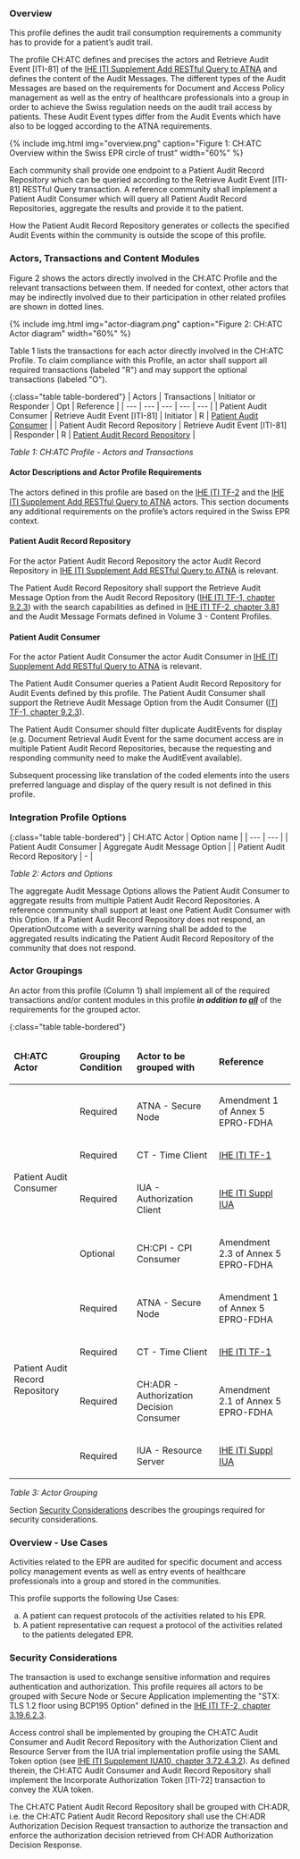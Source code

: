 ### Overview

This profile defines the audit trail consumption requirements a community has to provide for a patient’s audit trail.

The profile CH:ATC defines and precises the actors and Retrieve Audit Event [ITI-81] of the [IHE ITI Supplement Add RESTful Query to ATNA](https://www.ihe.net/uploadedFiles/Documents/ITI/IHE_ITI_Suppl_RESTful-ATNA.pdf) and defines the content of the Audit Messages. The different types of the Audit Messages are based on the requirements for Document and Access Policy management as well as the entry of healthcare professionals into a group in order to achieve the Swiss regulation needs on the audit trail access by patients. These Audit Event types differ from the Audit Events which have also to be logged according to the ATNA requirements.

{% include img.html img="overview.png" caption="Figure 1: CH:ATC Overview within the Swiss EPR circle of trust" width="60%" %}

Each community shall provide one endpoint to a Patient Audit Record Repository which can be queried according to the Retrieve Audit Event [ITI-81] RESTful Query transaction. A reference community shall implement a Patient Audit Consumer which will query all Patient Audit Record Repositories, aggregate the results and provide it to the patient.

How the Patient Audit Record Repository generates or collects the specified Audit Events within the community is outside the scope of this profile.


### Actors, Transactions and Content Modules
Figure 2 shows the actors directly involved in the CH:ATC Profile and the relevant transactions between them. If needed for context, other actors that may be indirectly involved due to their participation in other related profiles are shown in dotted lines.

{% include img.html img="actor-diagram.png" caption="Figure 2: CH:ATC Actor diagram" width="60%" %}

Table 1 lists the transactions for each actor directly involved in the CH:ATC Profile. To claim compliance with this Profile, an actor shall support all required transactions (labeled "R") and may support the optional transactions (labeled "O").

{:class="table table-bordered"}
| Actors | Transactions | Initiator or Responder | Opt | Reference |
| --- | --- | --- | --- | --- |
| Patient Audit Consumer | Retrieve Audit Event [ITI-81] | Initiator | R | [Patient Audit Consumer](#patient-audit-consumer) |
| Patient Audit Record Repository | Retrieve Audit Event [ITI-81] | Responder | R | [Patient Audit Record Repository](#patient-audit-record-repository) |

_Table 1: CH:ATC Profile - Actors and Transactions_

#### Actor Descriptions and Actor Profile Requirements

The actors defined in this profile are based on the [IHE ITI TF-2](https://profiles.ihe.net/ITI/TF/Volume2/index.html) and the [IHE ITI Supplement Add RESTful Query to ATNA](https://www.ihe.net/uploadedFiles/Documents/ITI/IHE_ITI_Suppl_RESTful-ATNA.pdf) actors. This section documents any additional requirements on the profile’s actors required in the Swiss EPR context.

#### Patient Audit Record Repository

For the actor Patient Audit Record Repository the actor Audit Record Repository in [IHE ITI Supplement Add RESTful Query to ATNA](https://www.ihe.net/uploadedFiles/Documents/ITI/IHE_ITI_Suppl_RESTful-ATNA.pdf) is relevant.

The Patient Audit Record Repository shall support the Retrieve Audit Message Option from the Audit Record Repository ([IHE ITI TF-1, chapter 9.2.3](TODO)) with the search capabilities as defined in [IHE ITI TF-2, chapter 3.81](TODO) and the Audit Message Formats defined in Volume 3 - Content Profiles.

#### Patient Audit Consumer

For the actor Patient Audit Consumer the actor Audit Consumer in [IHE ITI Supplement Add RESTful Query to ATNA](https://www.ihe.net/uploadedFiles/Documents/ITI/IHE_ITI_Suppl_RESTful-ATNA.pdf) is relevant.

The Patient Audit Consumer queries a Patient Audit Record Repository for Audit Events defined by this profile. The Patient Audit Consumer shall support the Retrieve Audit Message Option from the Audit Consumer ([ITI TF-1, chapter 9.2.3](TODO)).

The Patient Audit Consumer should filter duplicate AuditEvents for display (e.g. Document Retrieval Audit Event for the same document access are in multiple Patient Audit Record Repositories, because the requesting and responding community need to make the AuditEvent available).

Subsequent processing like translation of the coded elements into the users preferred language and display of the query result is not defined in this profile.


### Integration Profile Options

{:class="table table-bordered"}
| CH:ATC Actor | Option name |
| --- | --- |
| Patient Audit Consumer | Aggregate Audit Message Option |
| Patient Audit Record Repository | - |

_Table 2: Actors and Options_

The aggregate Audit Message Options allows the Patient Audit Consumer to aggregate results from multiple Patient Audit Record Repositories. A reference community shall support at least one Patient Audit Consumer with this Option. If a Patient Audit Record Repository does not respond, an OperationOutcome with a severity warning shall be added to the aggregated results indicating the Patient Audit Record Repository of the community that does not respond.


### Actor Groupings

An actor from this profile (Column 1) shall implement all of the required transactions and/or content modules in this profile <i><strong>in addition to <u>all</u></strong></i> of the requirements for the grouped actor.

{:class="table table-bordered"}
<table>
	<thead>
		<tr>
			<td>
				<p><strong>CH:ATC Actor</strong></p>
			</td>
			<td>
				<p><strong>Grouping Condition</strong></p>
			</td>
			<td>
				<p><strong>Actor to be grouped with</strong></p>
			</td>
			<td>
				<p><strong>Reference</strong></p>
			</td>
		</tr>
	</thead>
	<tbody>
		<tr>
			<td rowspan="4">
				<p>Patient Audit Consumer</p>
			</td>
			<td>
				<p>Required</p>
			</td>
			<td>
				<p>ATNA - Secure Node</p>
			</td>
			<td>
				<p>Amendment 1 of Annex 5 EPRO-FDHA</p>
			</td>
		</tr>
		<tr>
			<td>
				<p>Required</p>
			</td>
			<td>
				<p>CT - Time Client</p>
			</td>
			<td>
				<p><a href="https://profiles.ihe.net/ITI/TF/Volume1/index.html">IHE ITI TF-1</a></p>
			</td>
		</tr>
		<tr>
			<td>
				<p>Required</p>
			</td>
			<td>
				<p>IUA - Authorization Client</p>
			</td>
			<td>
				<p><a href="https://profiles.ihe.net/ITI/IUA/index.html">IHE ITI Suppl IUA</a></p>
			</td>
		</tr>
		<tr>
			<td>
				<p>Optional</p>
			</td>
			<td>
				<p>CH:CPI - CPI Consumer</p>
			</td>
			<td>
				<p>Amendment 2.3 of Annex 5 EPRO-FDHA</p>
			</td>
		</tr>
		<tr>
			<td rowspan="4">
				<p>Patient Audit Record Repository</p>
			</td>
			<td>
				<p>Required</p>
			</td>
			<td>
				<p>ATNA - Secure Node</p>
			</td>
			<td>
				<p>Amendment 1 of Annex 5 EPRO-FDHA</p>
			</td>
		</tr>
		<tr>
			<td>
				<p>Required</p>
			</td>
			<td>
				<p>CT - Time Client</p>
			</td>
			<td>
				<p><a href="https://profiles.ihe.net/ITI/TF/Volume1/index.html">IHE ITI TF-1</a></p>
			</td>
		</tr>
		<tr>
			<td>
				<p>Required</p>
			</td>
			<td>
				<p>CH:ADR - Authorization Decision Consumer</p>
			</td>
			<td>
				<p>Amendment 2.1 of Annex 5 EPRO-FDHA</p>
			</td>
		</tr>
		<tr>
			<td>
				<p>Required</p>
			</td>
			<td>
				<p>IUA - Resource Server</p>
			</td>
			<td>
				<p><a href="https://profiles.ihe.net/ITI/IUA/index.html">IHE ITI Suppl IUA</a></p>
			</td>
		</tr>
	</tbody>
</table>

_Table 3: Actor Grouping_

Section [Security Considerations](#security-considerations) describes the groupings required for security considerations.


### Overview - Use Cases

Activities related to the EPR are audited for specific document and access policy management events as well as entry events of healthcare professionals into a group and stored in the communities.

This profile supports the following Use Cases:   

<ol type="a">
  <li>A patient can request protocols of the activities related to his EPR.</li>
  <li>A patient representative can request a protocol of the activities related to the patients delegated EPR.</li>
</ol>

### Security Considerations

The transaction is used to exchange sensitive information and requires authentication and authorization. This profile requires all actors to be grouped with Secure Node or Secure Application implementing the "STX: TLS 1.2 floor using BCP195 Option" defined in the [IHE ITI TF-2, chapter 3.19.6.2.3](TODO).

Access control shall be implemented by grouping the CH:ATC Audit Consumer and Audit Record Repository with the Authorization Client and Resource Server from the IUA trial implementation profile using the SAML Token option (see [IHE ITI Supplement IUA10, chapter 3.72.4.3.2](TODO)). As defined therein, the CH:ATC Audit Consumer and Audit Record Repository shall implement the Incorporate Authorization Token [ITI-72] transaction to convey the XUA token.

The CH:ATC Patient Audit Record Repository shall be grouped with CH:ADR, i.e. the CH:ATC Patient Audit Record Repository shall use the CH:ADR Authorization Decision Request transaction to authorize the transaction and enforce the authorization decision retrieved from CH:ADR Authorization Decision Response.
